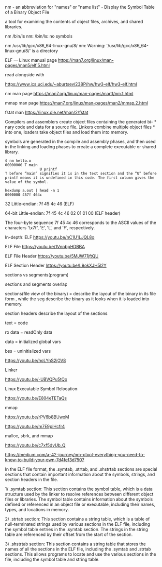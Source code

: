 nm - an abbreviation for "names" or "name list" -  Display the Symbol Table of a Binary Object File

a tool for examining the contents of object files, archives, and shared libraries.


nm /bin/ls
nm: /bin/ls: no symbols

nm /usr/lib/gcc/x86_64-linux-gnu/8/
nm: Warning: '/usr/lib/gcc/x86_64-linux-gnu/8/' is a directory

ELF — Linux manual page
https://man7.org/linux/man-pages/man5/elf.5.html

read alongside with

https://www.ics.uci.edu/~aburtsev/238P/hw/hw3-elf/hw3-elf.html

nm man page https://man7.org/linux/man-pages/man1/nm.1.html

mmap man page https://man7.org/linux/man-pages/man2/mmap.2.html

fstat man https://linux.die.net/man/2/fstat






Compilers and assemblers create object files containing the generated bi- * nary code and data for a source file. Linkers combine multiple object files * into one, loaders take object files and load them into memory.

symbols are generated in the compile and assembly phases, and then used in the linking and loading phases to create a complete executable or shared library.

```
$ nm hello.o
00000000 T main
                U printf
T before “main” signifies it is in the text section and the “U” before printf means it is undefined in this code. The first column gives the value of the symbol.
```

```
hexdump a.out | head -n 1
0000000 457f 464c
```

32 Little-endian: 
7f 45 4c 46 (ELF)

64-bit Little-endian: 
7f 45 4c 46 02 01 01 00 (ELF header)

The four-byte sequence 7f 45 4c 46 corresponds to the ASCII values of the characters '\x7f', 'E', 'L', and 'F', respectively. 


In-depth: ELF https://youtu.be/nC1U1LJQL8o

ELF File https://youtu.be/1VnnbpHDBBA

ELF File Header https://youtu.be/5MJW71jftQU

ELF Section Header https://youtu.be/L9okXJH5l2Y


sections vs segments(program)

sections and segments overlap

sections(file view of the binary) = describe the layout of the binary in its file form , while  the seg describe the binary as it looks when it is loaded into memory. 

section headers describe the layout of the sections

text = code

ro data = readOnly data

data = initialized global vars

bss = uninitialized vars 



https://youtu.be/hoLYnS2jOV8

Linker

https://youtu.be/-UBVQPu5tQo

Linux Executable Symbol Relocation

https://youtu.be/E804eTETaQs


mmap

https://youtu.be/rPV6b8BUwxM

https://youtu.be/m7E9piHcfr4

malloc, sbrk, and mmap

https://youtu.be/c7xf5dvUb_Q


https://medium.com/a-42-journey/nm-otool-everything-you-need-to-know-to-build-your-own-7d4fef3d7507



In the ELF file format, the .symtab, .strtab, and .shstrtab sections are special sections that contain important information about the symbols, strings, and section headers in the file.

1/ .symtab section: This section contains the symbol table, which is a data structure used by the linker to resolve references between different object files or libraries. The symbol table contains information about the symbols defined or referenced in an object file or executable, including their names, types, and locations in memory.

2/ .strtab section: This section contains a string table, which is a table of null-terminated strings used by various sections in the ELF file, including the symbol table entries in the .symtab section. The strings in the string table are referenced by their offset from the start of the section.

3/ .shstrtab section: This section contains a string table that stores the names of all the sections in the ELF file, including the .symtab and .strtab sections. This allows programs to locate and use the various sections in the file, including the symbol table and string table.
